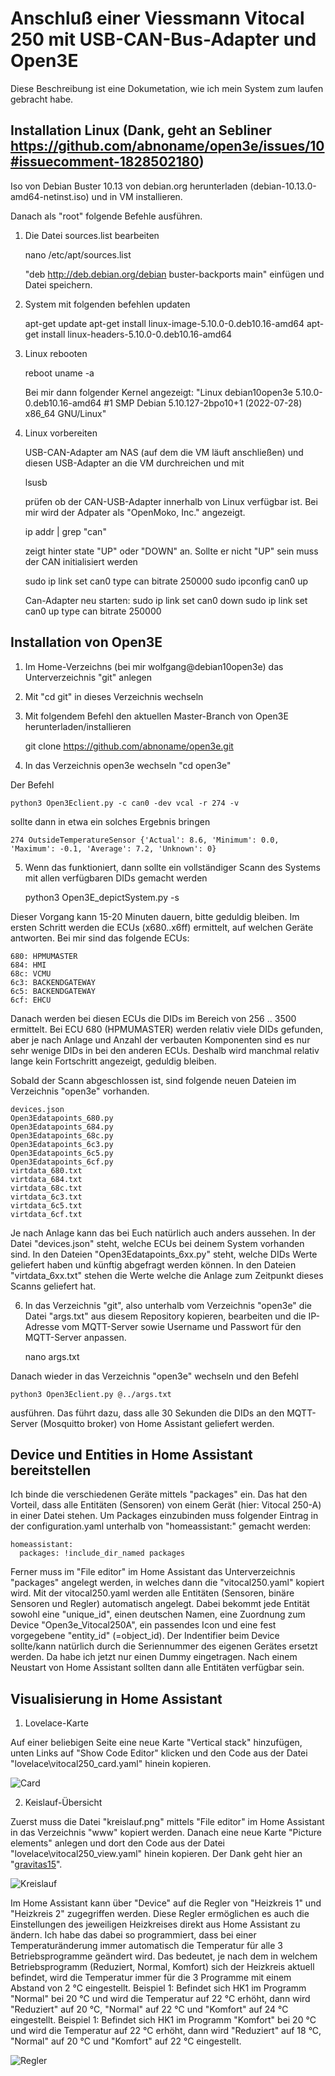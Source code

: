 # Anschluß einer Viessmann Vitocal 250 mit USB-CAN-Bus-Adapter und Open3E 

Diese Beschreibung ist eine Dokumetation, wie ich mein System zum laufen gebracht habe. 

## Installation Linux (Dank, geht an Sebliner https://github.com/abnoname/open3e/issues/10#issuecomment-1828502180)

Iso von Debian Buster 10.13 von debian.org herunterladen (debian-10.13.0-amd64-netinst.iso) und in VM installieren.

Danach als "root" folgende Befehle ausführen. 

1. Die Datei sources.list bearbeiten

    nano /etc/apt/sources.list

    "deb http://deb.debian.org/debian buster-backports main" einfügen und Datei speichern.

2. System mit folgenden befehlen updaten

    apt-get update
    apt-get install linux-image-5.10.0-0.deb10.16-amd64
    apt-get install linux-headers-5.10.0-0.deb10.16-amd64

3. Linux rebooten

    reboot
    uname -a

    Bei mir dann folgender Kernel angezeigt: "Linux debian10open3e 5.10.0-0.deb10.16-amd64 #1 SMP Debian 5.10.127-2bpo10+1 (2022-07-28) x86_64 GNU/Linux"

4. Linux vorbereiten

    USB-CAN-Adapter am NAS (auf dem die VM läuft anschließen) und diesen USB-Adapter an die VM durchreichen und mit 

    lsusb 

    prüfen ob der CAN-USB-Adapter innerhalb von Linux verfügbar ist. Bei mir wird der Adpater als "OpenMoko, Inc." angezeigt. 

    ip addr | grep "can" 

    zeigt hinter state "UP" oder "DOWN" an. Sollte er nicht "UP" sein muss der CAN initialisiert werden 

    sudo ip link set can0 type can bitrate 250000
    sudo ipconfig can0 up    
    
    Can-Adapter neu starten:
    sudo ip link set can0 down
    sudo ip link set can0 up type can bitrate 250000


## Installation von Open3E 

1. Im Home-Verzeichns (bei mir wolfgang@debian10open3e) das Unterverzeichnis "git" anlegen
2. Mit "cd git" in dieses Verzeichnis wechseln
3. Mit folgendem Befehl den aktuellen Master-Branch von Open3E herunterladen/installieren

    git clone https://github.com/abnoname/open3e.git

4. In das Verzeichnis open3e wechseln "cd open3e"

Der Befehl 

    python3 Open3Eclient.py -c can0 -dev vcal -r 274 -v

sollte dann in etwa ein solches Ergebnis bringen

    274 OutsideTemperatureSensor {'Actual': 8.6, 'Minimum': 0.0, 'Maximum': -0.1, 'Average': 7.2, 'Unknown': 0}

5. Wenn das funktioniert, dann sollte ein vollständiger Scann des Systems mit allen verfügbaren DIDs gemacht werden

    python3 Open3E_depictSystem.py -s

Dieser Vorgang kann 15-20 Minuten dauern, bitte geduldig bleiben. Im ersten Schritt werden die ECUs (x680..x6ff) ermittelt, auf welchen Geräte antworten. Bei mir sind das folgende ECUs: 

    680: HPMUMASTER 
    684: HMI
    68c: VCMU
    6c3: BACKENDGATEWAY
    6c5: BACKENDGATEWAY
    6cf: EHCU

Danach werden bei diesen ECUs die DIDs im Bereich von 256 .. 3500 ermittelt. Bei ECU 680 (HPMUMASTER) werden relativ viele DIDs gefunden, aber je nach Anlage und Anzahl der verbauten Komponenten sind es nur sehr wenige DIDs in bei den anderen ECUs. Deshalb wird manchmal relativ lange kein Fortschritt angezeigt, geduldig bleiben. 

Sobald der Scann abgeschlossen ist, sind folgende neuen Dateien im Verzeichnis "open3e" vorhanden.

    devices.json
    Open3Edatapoints_680.py
    Open3Edatapoints_684.py
    Open3Edatapoints_68c.py
    Open3Edatapoints_6c3.py
    Open3Edatapoints_6c5.py
    Open3Edatapoints_6cf.py
    virtdata_680.txt
    virtdata_684.txt
    virtdata_68c.txt
    virtdata_6c3.txt
    virtdata_6c5.txt
    virtdata_6cf.txt

Je nach Anlage kann das bei Euch natürlich auch anders aussehen. In der Datei "devices.json" steht, welche ECUs bei deinem System vorhanden sind. In den Dateien "Open3Edatapoints_6xx.py" steht, welche DIDs Werte geliefert haben und künftig abgefragt werden können. In den Dateien "virtdata_6xx.txt" stehen die Werte welche die Anlage zum Zeitpunkt dieses Scanns geliefert hat.  

6. In das Verzeichnis "git", also unterhalb vom Verzeichnis "open3e" die Datei "args.txt" aus diesem Repository kopieren, bearbeiten und die IP-Adresse vom MQTT-Server sowie Username und Passwort für den MQTT-Server anpassen.

    nano args.txt

Danach wieder in das Verzeichnis "open3e" wechseln und den Befehl 

    python3 Open3Eclient.py @../args.txt

ausführen. Das führt dazu, dass alle 30 Sekunden die DIDs an den MQTT-Server (Mosquitto broker) von Home Assistant geliefert werden. 

## Device und Entities in Home Assistant bereitstellen

Ich binde die verschiedenen Geräte mittels "packages" ein. Das hat den Vorteil, dass alle Entitäten (Sensoren) von einem Gerät (hier: Vitocal 250-A) in einer Datei stehen. Um Packages einzubinden muss folgender Eintrag in der configuration.yaml unterhalb von "homeassistant:" gemacht werden:

    homeassistant:
      packages: !include_dir_named packages

Ferner muss im "File editor" im Home Assistant das Unterverzeichnis "packages" angelegt werden, in welches dann die "vitocal250.yaml" kopiert wird. Mit der vitocal250.yaml werden alle Entitäten (Sensoren, binäre Sensoren und Regler) automatisch angelegt. Dabei bekommt jede Entität sowohl eine "unique_id", einen deutschen Namen, eine Zuordnung zum Device "Open3e_Vitocal250A", ein passendes Icon und eine fest vorgegebene "entity_id" (=object_id). Der Indentifier beim Device sollte/kann natürlich durch die Seriennummer des eigenen Gerätes ersetzt werden. Da habe ich jetzt nur einen Dummy eingetragen. Nach einem Neustart von Home Assistant sollten dann alle Entitäten verfügbar sein. 

## Visualisierung in Home Assistant 

1. Lovelace-Karte

Auf einer beliebigen Seite eine neue Karte "Vertical stack" hinzufügen, unten Links auf "Show Code Editor" klicken und den Code aus der Datei "lovelace\vitocal250_card.yaml" hinein kopieren. 

![Card](./pictures/HA_Card.jpg)

2. Keislauf-Übersicht

Zuerst muss die Datei "kreislauf.png" mittels "File editor" im Home Assistant in das Verzeichnis "www" kopiert werden. Danach eine neue Karte "Picture elements" anlegen und dort den Code aus der Datei "lovelace\vitocal250_view.yaml" hinein kopieren. Der Dank geht hier an "[gravitas15](https://github.com/open3e/open3e/discussions/54)".

![Kreislauf](./pictures/HA_Kreislauf.jpg)

Im Home Assistant kann über "Device" auf die Regler von "Heizkreis 1" und "Heizkreis 2" zugegriffen werden. Diese Regler ermöglichen es auch die Einstellungen des jeweiligen Heizkreises direkt aus Home Assistant zu ändern. Ich habe das dabei so programmiert, dass bei einer Temperaturänderung immer automatisch die Temperatur für alle 3 Betriebsprogramme geändert wird. Das bedeutet, je nach dem in welchem Betriebsprogramm (Reduziert, Normal, Komfort) sich der Heizkreis aktuell befindet, wird die Temperatur immer für die 3 Programme mit einem Abstand von 2 °C eingestellt. 
Beispiel 1: Befindet sich HK1 im Programm "Normal" bei 20 °C und wird die Temperatur auf 22 °C erhöht, dann wird "Reduziert" auf 20 °C, "Normal" auf 22 °C und "Komfort" auf 24 °C eingestellt. 
Beispiel 1: Befindet sich HK1 im Programm "Komfort" bei 20 °C und wird die Temperatur auf 22 °C erhöht, dann wird "Reduziert" auf 18 °C, "Normal" auf 20 °C und "Komfort" auf 22 °C eingestellt. 

![Regler](./pictures/HA_Control.jpg)